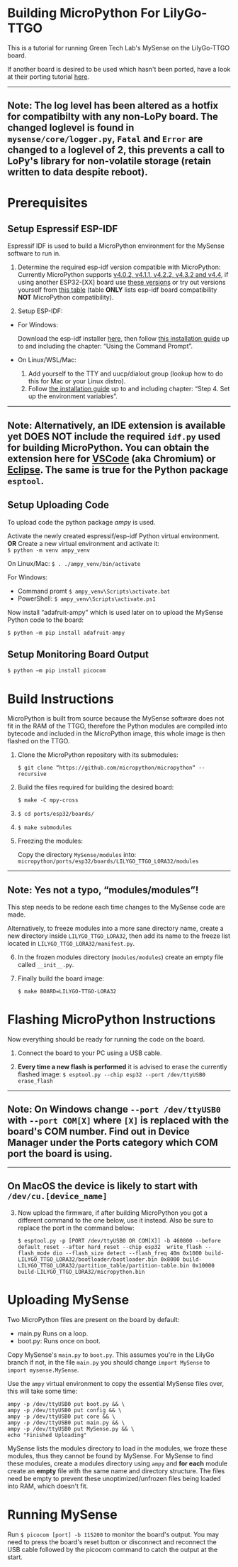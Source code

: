 # Building MicroPython For LilyGo-TTGO
This is a tutorial for running Green Tech Lab's MySense on the LilyGo-TTGO board.

If another board is desired to be used which hasn't been ported, have a look at their porting tutorial [here](https://github.com/micropython/micropython/tree/master/ports/esp32#defining-a-custom-esp32-board).

---
Note: The log level has been altered as a hotfix for compatibilty with any non-LoPy board. The changed loglevel is found in `mysense/core/logger.py`, `Fatal` and `Error` are changed to a loglevel of 2, this prevents a call to LoPy's library for non-volatile storage (retain written to data despite reboot). 
---

# Prerequisites
## Setup Espressif ESP-IDF

Espressif IDF is used to build a MicroPython environment for the MySense software to run in.

1. Determine the required esp-idf version compatible with MicroPython:  
Currently MicroPython supports [v4.0.2, v4.1.1, v4.2.2, v4.3.2 and v4.4](https://github.com/micropython/micropython/blob/master/ports/esp32/README.md#:~:text=Currently%20MicroPython%20supports%20v4.0.2%2C%20v4.1.1%2C%20v4.2.2%2C%20v4.3.2%20and%20v4.4), if using another ESP32-[XX] board use [these versions](https://github.com/micropython/micropython/tree/master/ports/esp32#:~:text=ESP32%2DS3%20currently,v4.3.1%20or%20later.) or try out versions yourself from [this table](https://github.com/espressif/esp-idf#esp-idf-release-and-soc-compatibility) (table __ONLY__ lists esp-idf board compatibility __NOT__ MicroPython compatibility).

2. Setup ESP-IDF:
- For Windows: 

    Download the esp-idf installer [here](https://dl.espressif.com/dl/esp-idf/?idf=4.4), then follow [this installation guide](https://docs.espressif.com/projects/esp-idf/en/latest/esp32/get-started/windows-setup.html) up to and including the chapter: “Using the Command Prompt”. 
    
- On Linux/WSL/Mac: 
    1. Add yourself to the TTY and uucp/dialout group (lookup how to do this for Mac or your Linux distro). 
    2. Follow [the installation guide](https://docs.espressif.com/projects/esp-idf/en/latest/esp32/get-started/linux-macos-setup.html#get-started-prerequisites) up to and including chapter: “Step 4. Set up the environment variables”. 
---
Note: Alternatively, an IDE extension is available yet DOES NOT include the required `idf.py` used for building MicroPython. You can obtain the extension here for [VSCode](https://github.com/espressif/vscode-esp-idf-extension/blob/master/docs/tutorial/install.md) (aka Chromium) or [Eclipse](https://github.com/espressif/idf-eclipse-plugin/blob/master/README.md). The same is true for the Python package `esptool`.
---

## Setup Uploading Code
To upload code the python package _ampy_ is used.

Activate the newly created espressif/esp-idf Python virtual environment.  
__OR__ Create a new virtual environment and activate it:  
`$ python -m venv ampy_venv`

On Linux/Mac:
`$ . ./ampy_venv/bin/activate`

For Windows:
- Command promt 
`$ ampy_venv\Scripts\activate.bat`
- PowerShell: 
`$ ampy_venv\Scripts\activate.ps1`

Now install “adafruit-ampy" which is used later on to upload the MySense Python code to the board: 

`$ python –m pip install adafruit-ampy`

## Setup Monitoring Board Output

`$ python –m pip install picocom`



# Build Instructions

MicroPython is built from source because the MySense software does not fit in the RAM of the TTGO, therefore the Python modules are compiled into bytecode and included in the MicroPython image, this whole image is then flashed on the TTGO.

1. Clone the MicroPython repository with its submodules: 

    `$ git clone “https://github.com/micropython/micropython“ --recursive` 

2. Build the files required for building the desired board:

    `$ make -C mpy-cross`

3. `$ cd ports/esp32/boards/`
4. `$ make submodules`
5. Freezing the modules:

    Copy the directory `MySense/modules` into: `micropython/ports/esp32/boards/LILYGO_TTGO_LORA32/modules`
--- 
Note: Yes not a typo, “modules/modules”! 
---
This step needs to be redone each time changes to the MySense code are made.

Alternatively, to freeze modules into a more sane directory name, create a new directory inside `LILYGO_TTGO_LORA32`, then add its name to the freeze list located in `LILYGO_TTGO_LORA32/manifest.py`. 

6. In the frozen modules directory (`modules/modules`) create an empty file called `__init__.py`.
7. Finally build the board image: 

    `$ make BOARD=LILYGO-TTGO-LORA32`



# Flashing MicroPython Instructions

Now everything should be ready for running the code on the board.

1. Connect the board to your PC using a USB cable.

2. __Every time a new flash is performed__ it is advised to erase the currently flashed image:
    `$ esptool.py --chip esp32 --port /dev/ttyUSB0 erase_flash`
---
Note: On Windows change `--port /dev/ttyUSB0` with `--port COM[X]` where `[X]` is replaced with the board's COM number. Find out in Device Manager under the Ports category which COM port the board is using.
---
---
On MacOS the device is likely to start with `/dev/cu.[device_name]`
---
3. Now upload the firmware, if after building MicroPython you got a different command to the one below, use it instead. Also be sure to replace the port in the command below:

    `$ esptool.py -p [PORT /dev/ttyUSB0 OR COM[X]] -b 460800 --before default_reset --after hard_reset --chip esp32  write_flash --flash_mode dio --flash_size detect --flash_freq 40m 0x1000 build-LILYGO_TTGO_LORA32/bootloader/bootloader.bin 0x8000 build-LILYGO_TTGO_LORA32/partition_table/partition-table.bin 0x10000 build-LILYGO_TTGO_LORA32/micropython.bin`



# Uploading MySense

Two MicroPython files are present on the board by default:
- main.py   Runs on a loop.
- boot.py:  Runs once on boot.

Copy MySense's `main.py` to `boot.py`. This assumes you're in the LilyGo branch if not, in the file `main.py` you should change `import MySense` to `import mysense.MySense`.

Use the `ampy` virtual environment to copy the essential MySense files over, this will take some time:
```
ampy -p /dev/ttyUSB0 put boot.py && \
ampy -p /dev/ttyUSB0 put config && \
ampy -p /dev/ttyUSB0 put core && \
ampy -p /dev/ttyUSB0 put main.py && \
ampy -p /dev/ttyUSB0 put MySense.py && \
echo "Finished Uploading"
```
MySense lists the modules directory to load in the modules, we froze these modules, thus they cannot be found by MySense. For MySense to find these modules, create a modules directory using `ampy` and __for each__ module create an __empty__ file with the same name and directory structure. The files need be empty to prevent these unoptimized/unfrozen files being loaded into RAM, which doesn't fit.

# Running MySense

Run `$ picocom [port] -b 115200` to monitor the board's output. You may need to press the board's reset button or disconnect and reconnect the USB cable followed by the picocom command to catch the output at the start.